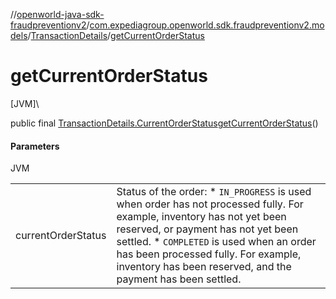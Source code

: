 //[openworld-java-sdk-fraudpreventionv2](../../../index.md)/[com.expediagroup.openworld.sdk.fraudpreventionv2.models](../index.md)/[TransactionDetails](index.md)/[getCurrentOrderStatus](get-current-order-status.md)

# getCurrentOrderStatus

[JVM]\

public final [TransactionDetails.CurrentOrderStatus](-current-order-status/index.md)[getCurrentOrderStatus](get-current-order-status.md)()

#### Parameters

JVM

| | |
|---|---|
| currentOrderStatus | Status of the order: * `IN_PROGRESS` is used when order has not processed fully. For example, inventory has not yet been reserved, or payment has not yet been settled. * `COMPLETED` is used when an order has been processed fully. For example, inventory has been reserved, and the payment has been settled. |
